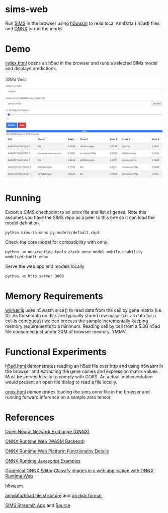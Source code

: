 # sims-web
Run [SIMS](https://github.com/braingeneers/SIMS) in the browser using [h5wasm](https://github.com/usnistgov/h5wasm) to read local AnnData (.h5ad) files and [ONNX](https://onnxruntime.ai/) to run the model.

# Demo
[index.html](https://public.gi.ucsc.edu/~rcurrie/sims/) opens an h5ad in the browser and runs a selected SIMs model and displays predictions.

![Alt text](screenshot.png?raw=true "SIMS Web Screenshot")

# Running

Export a SIMS checkpoint to an onnx file and list of genes. Note this assumes you have the SIMS repo as a peer to this one so it can load the model definition.
```
python sims-to-onnx.py models/default.ckpt
```

Check the core model for compatibility with onnx
```
python -m onnxruntime.tools.check_onnx_model_mobile_usability models/default.onnx
```

Serve the web app and models locally
```
python -m http.server 3000
```

# Memory Requirements
[worker.js](worker.js) uses h5wasm slice() to read data from the cell by gene matrix (i.e. X). As these data on disk are typically stored row major (i.e. all data for a cell is contiguous) we can process the sample incrementally keeping memory requirements to a minimum. Reading cell by cell from a 5.3G h5ad file consumed just under 30M of browser memory. YMMV.

# Functional Experiments 

[h5ad.html](h5ad.html) demonstrates reading an h5ad file over http and using h5wasm in the browser and extracting the gene names and expression matrix values. Must be served locally to comply with CORS. An actual implementation would present an open file dialog to read a file locally.

[onnx.html](onnx.html) demonstrates loading the sims.onnx file in the browser and running forward inference on a sample zero tensor.

# References
[Open Neural Network Exchange (ONNX)](https://onnx.ai/)

[ONNX Runtime Web (WASM Backend)](https://onnxruntime.ai/docs/get-started/with-javascript/web.html)

[ONNX Runtime Web Platform Functionality Details](https://www.npmjs.com/package/onnxruntime-web)

[ONNX Runtime Javascript Examples](https://github.com/microsoft/onnxruntime-inference-examples/tree/main/js)

[Graphical ONNX Editor](https://github.com/ZhangGe6/onnx-modifier)
[Classify images in a web application with ONNX Runtime Web](https://onnxruntime.ai/docs/tutorials/web/classify-images-nextjs-github-template.html)

[h5wasm](https://github.com/usnistgov/h5wasm)

[anndata/h5ad file structure](https://anndata.readthedocs.io/en/latest/tutorials/notebooks/getting-started.html) and [on disk format](https://anndata.readthedocs.io/en/latest/fileformat-prose.html)

[SIMS Streamlit App](https://sc-sims-app.streamlit.app/) and [Source](https://github.com/jesusgf1/sims_app/blob/main/streamlit_app.py)
